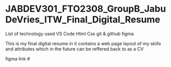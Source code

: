 # JABDEV301_FTO2308_GroupB_JabuDeVries_ITW_Final_Digital_Resume
 List of technology used
VS Code 
 Html
 Css
 git & github 
figma

 This is my final digital resume in it contains a web page layout of my skills and attributes which in the future can be reffered back to as a CV 

figma link 
#[
](https://www.figma.com/file/LOo3VV6KTu8R2H3qPtshpm/jabu_de_vries-ITW_Figma-Resume-Templates-(Copy)?type=design&t=DslEUgJWFcH4boY7-6)
